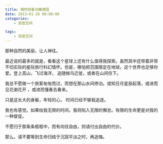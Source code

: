 ```yaml
---
title: 偶然观看鸟瞰德国
date: 2013-01-26 00:00:00
categories:
	- 百度空间

tags:
	- 百度空间
---
```



那种自然的美丽，让人神往。



 最近说的最多的就是，看看这个星球上还有什么值得我探索。虽然其中还带着非常不切实际的星际旅行科幻情怀。但是，哪怕把范围限定在地球。这个世界也足够你爱。登上高山，飞过海洋， 追随候鸟迁徙，或者在山间住下。
<!--more-->


我总不愿做一个旅客匆匆而过，而想在那山水间停泊。或知日月星辰起落，或进而见花谢花开 ，或进而懂春去春来。

只是这长大的身躯，年轻的心。 时间已经不够我追逐。



我也有感觉。如果给我无限的时间，我将陷入无限的懈怠。有限的生命更是对我的一种督促。

不愿归于那条条框框中，而有向往自由，则请付出自由的代价。



那么。请不要等到生命归结于沉寂平淡之时，再追悔。